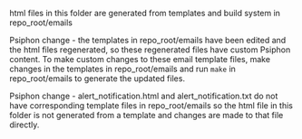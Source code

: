 html files in this folder are generated from templates and build system in repo_root/emails

Psiphon change - the templates in repo_root/emails have been edited and the html files regenerated, so these regenerated files have custom Psiphon content. To make custom changes to these email template files, make changes in the templates in repo_root/emails and run `make` in repo_root/emails to generate the updated files.

Psiphon change - alert_notification.html and alert_notification.txt do not have corresponding template files in repo_root/emails so the html file in this folder is not generated from a template and changes are made to that file directly.
